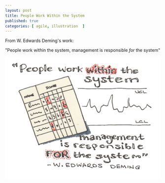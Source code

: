```yaml
---
layout: post
title: People Work Within the System
published: true
categories: [ agile, illustration  ]
---
```


From W. Edwards Deming's work:

"People work within the system, management is responsible *for* the system"

![sketch](/img/posts/people-work-within-the-system/people-work-within-the-system.png)
